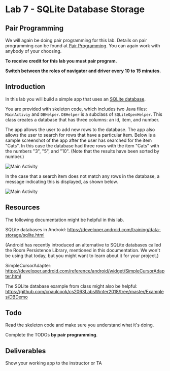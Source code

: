 # Lab 7 - SQLite Database Storage

## Pair Programming

We will again be doing pair programming for this lab.  Details on pair programming can be found at [Pair Programming](../docs/PAIR_PROGRAMMING.md).  You can again work with anybody of your choosing.

**To receive credit for this lab you must pair program.**

**Switch between the roles of navigator and driver every 10 to 15
minutes.**

## Introduction

In this lab you will build a simple app that uses an [SQLite database](https://www.sqlite.org/).

You are provided with skeleton code, which includes two Java files: ```MainActiviy``` and ```DBHelper```. ```DBHelper``` is a subclass of ```SQLiteOpenHelper```. This class creates a database that has three columns: an id, item, and number.

The app allows the user to add new rows to the database. The app also allows the user to search for rows that have a particular item. Below is a sample screenshot of the app after the user has searched for the item "Cats". In this case the database had three rows with the item "Cats" with the numbers "3", "5", and "10". (Note that the results have been sorted by number.)

![Main Activity](https://i.imgur.com/cWblnHD.png?1)

In the case that a search item does not match any rows in the database, a message indicating this is displayed, as shown below.

![Main Activity](https://i.imgur.com/wQ7Ub7F.png?1)


## Resources

The following documentation might be helpful in this lab.

SQLite databases in Android: https://developer.android.com/training/data-storage/sqlite.html

(Android has recently introduced an alternative to SQLite databases called the Room Persistence Library, mentioned in this documentation. We won't be using that today, but you might want to learn about it for your project.)

SimpleCursorAdapter: https://developer.android.com/reference/android/widget/SimpleCursorAdapter.html

The SQLite database example from class might also be helpful:
https://github.com/cpaulcook/cs2063LabsWinter2018/tree/master/Examples/DBDemo

## Todo

Read the skeleton code and make sure you understand what it's doing.

Complete the TODOs **by pair programming**.

## Deliverables

Show your working app to the instructor or TA
